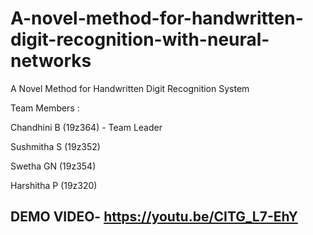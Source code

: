 # A-novel-method-for-handwritten-digit-recognition-with-neural-networks
A Novel Method for Handwritten Digit Recognition System

Team Members :

Chandhini B (19z364) - Team Leader

Sushmitha S (19z352)

Swetha GN (19z354)

Harshitha P (19z320)



## DEMO VIDEO- https://youtu.be/CITG_L7-EhY
